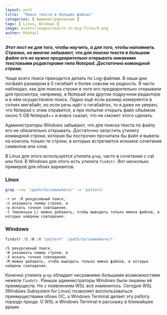 ```yaml
---
layout: post
title:  "Поиск текста в больших файлах"
categories: [ Администрирование ]
tags: [ Linux, Windows ]
image: assets/images/search-in-big-files/0.png
author: Mikhail
---
```

***Этот пост не для того, чтобы научить, а для того, чтобы напомнить. Странно, но многие забывают, что для поиска текста в большом файле его не нужно предварительно открывать никакими текстовыми редакторами типа Notepad. Достаточно командной строки.***

Чаще всего поиск приходится делать по Log-файлам. В наши дни логфайл размером в 5 гигабайт и более совсем не редкость. Я часто наблюдал, как для поиска строки в логе его предварительно открывали для просмотра, например, в Notepad или другом подручном редакторе и в нём осуществляли поиск. Ладно ещё если размер измеряется в сотнях мегабайт, но если речь идёт о гигабайтах, то я даже не уверен, что Notepad с этим справится, а при попытке открыть файл объёмом около 5 GB Notepad++ и вовсе сказал, что не сможет этого сделать.

Администраторы Windows забывают, что для поиска текста по файлу его не обязательно открывать. Достаточно запустить утилиту командной строки, которая бы построчно прочитала бы файл и вывела на консоль только те строки, в которых встречается искомое сочетание символов или слов.

В Linux для этого используется утилита `grep`, часто в сочетании с cat или find. В Windows для этого есть утилита `findstr`. Вот несколько примеров для обоих вариантов.

### Linux
```bash
grep -rnw '/path/to/somewhere/' -e 'pattern'
```
    -r or -R рекурсивный поиск,
    -n указывать номер строки, и
    -w искать точное совпадение.
    -l (маленька L) можно добавить, чтобы выводить только имена файлов, в которых найдены совпадения.


### Windows
```powershell
findstr /S /N /X "pattern" '/path/to/somewhere/*'
```

    /S рекурсивный поиск,
    -N указывать номер строки, и
    -X искать точное совпадение.
    -M можно добавить, чтобы выводить только имена файлов, в которых найдены совпадения.

Конечно утилита `grep` обладает несравнимо большими возможностями нежели `findstr`. Раньше администраторы Windows были лишены её преимуществ. Но с появлением WSL всё изменилось. Сегодня WSL (Windows Subsystem for Linux) позволяет воспользоваться преимуществами обоих ОС, а Windows Terminal делает эту работу гораздо проще. О WSL и Windows Terminal я расскажу в ближайшее время.
